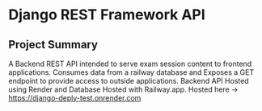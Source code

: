 ﻿# Django REST Framework API
## Project Summary
A Backend REST API intended to serve exam session content to frontend applications.
Consumes data from a railway database and Exposes a GET endpoint to provide access to outside applications.
Backend API Hosted using Render and Database Hosted with Railway.app.
Hosted here -> https://django-deply-test.onrender.com
